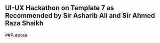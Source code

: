 ## UI-UX Hackathon on Template 7 as Recommended by Sir Asharib Ali and Sir Ahmed Raza Shaikh
##Purpose
